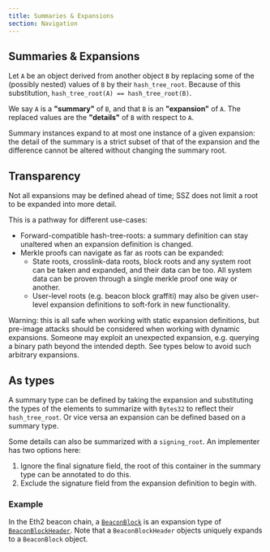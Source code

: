 ```yaml
---
title: Summaries & Expansions
section: Navigation
---
```


## Summaries & Expansions

Let `A` be an object derived from another object `B` by replacing some of the (possibly nested) values of `B` by their `hash_tree_root`.
Because of this substitution, `hash_tree_root(A) == hash_tree_root(B)`.

We say `A` is a **"summary"** of `B`, and that `B` is an **"expansion"** of `A`. The replaced values are the **"details"** of `B` with respect to `A`.

Summary instances expand to at most one instance of a given expansion:
the detail of the summary is a strict subset of that of the expansion and the difference cannot be altered without changing the summary root.

## Transparency

Not all expansions may be defined ahead of time; SSZ does not limit a root to be expanded into more detail.

This is a pathway for different use-cases:

- Forward-compatible hash-tree-roots: a summary definition can stay unaltered when an expansion definition is changed.
- Merkle proofs can navigate as far as roots can be expanded:
  - State roots, crosslink-data roots, block roots and any system root can be taken and expanded, and their data can be too.
    All system data can be proven through a single merkle proof one way or another.
  - User-level roots (e.g. beacon block graffiti) may also be given user-level expansion definitions to soft-fork in new functionality.

Warning: this is all safe when working with static expansion definitions, but pre-image attacks should be considered when working with dynamic expansions.
Someone may exploit an unexpected expansion, e.g. querying a binary path beyond the intended depth. See types below to avoid such arbitrary expansions.

## As types

A summary type can be defined by taking the expansion and substituting the types of the elements to summarize with `Bytes32` to reflect their `hash_tree_root`.
Or vice versa an expansion can be defined based on a summary type.

Some details can also be summarized with a `signing_root`. An implementer has two options here:

1. Ignore the final signature field, the root of this container in the summary type can be annotated to do this.
2. Exclude the signature field from the expansion definition to begin with.

### Example

In the Eth2 beacon chain, a [`BeaconBlock`](https://github.com/ethereum/eth2.0-specs/blob/master/specs/core/0_beacon-chain.md#beaconblock)
is an expansion type of [`BeaconBlockHeader`](https://github.com/ethereum/eth2.0-specs/blob/master/specs/core/0_beacon-chain.md#beaconblockheader).
Note that a `BeaconBlockHeader` objects uniquely expands to a `BeaconBlock` object.
